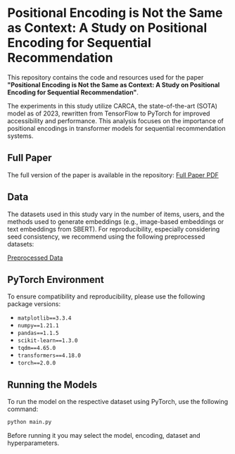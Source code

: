 # Positional Encoding is Not the Same as Context: A Study on Positional Encoding for Sequential Recommendation

This repository contains the code and resources used for the paper **"Positional Encoding is Not the Same as Context: A Study on Positional Encoding for Sequential Recommendation"**.

The experiments in this study utilize CARCA, the state-of-the-art (SOTA) model as of 2023, rewritten from TensorFlow to PyTorch for improved accessibility and performance. This analysis focuses on the importance of positional encodings in transformer models for sequential recommendation systems.

## Full Paper

The full version of the paper is available in the repository:
[Full Paper PDF](positional_encoding_SRS_full_version_17_01_25.pdf)

## Data

The datasets used in this study vary in the number of items, users, and the methods used to generate embeddings (e.g., image-based embeddings or text embeddings from SBERT). For reproducibility, especially considering seed consistency, we recommend using the following preprocessed datasets:

[Preprocessed Data](https://drive.google.com/drive/folders/1a_u52mIEUA-1WrwsNZZa-aoGJcMmVugs?usp=sharing)

## PyTorch Environment

To ensure compatibility and reproducibility, please use the following package versions:

- `matplotlib==3.3.4`
- `numpy==1.21.1`
- `pandas==1.1.5`
- `scikit-learn==1.3.0`
- `tqdm==4.65.0`
- `transformers==4.18.0`
- `torch==2.0.0`

## Running the Models

To run the model on the respective dataset using PyTorch, use the following command:

```bash
python main.py
```

Before running it you may select the model, encoding, dataset and hyperparameters.
